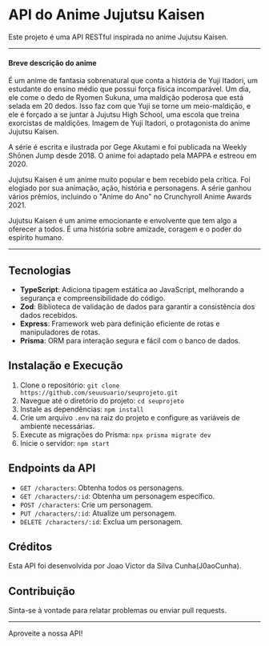 # API do Anime Jujutsu Kaisen

Este projeto é uma API RESTful inspirada no anime Jujutsu Kaisen.

---

#### Breve descrição do anime 

  É um anime de fantasia sobrenatural que conta a história de Yuji Itadori, um estudante do ensino médio que possui força física incomparável. Um dia, ele come o dedo de Ryomen Sukuna, uma maldição poderosa que está selada em 20 dedos. Isso faz com que Yuji se torne um meio-maldição, e ele é forçado a se juntar à Jujutsu High School, uma escola que treina exorcistas de maldições. 
Imagem de Yuji Itadori, o protagonista do anime Jujutsu Kaisen.

  A série é escrita e ilustrada por Gege Akutami e foi publicada na Weekly Shōnen Jump desde 2018. O anime foi adaptado pela MAPPA e estreou em 2020.

  Jujutsu Kaisen é um anime muito popular e bem recebido pela crítica. Foi elogiado por sua animação, ação, história e personagens. A série ganhou vários prêmios, incluindo o "Anime do Ano" no Crunchyroll Anime Awards 2021.

  Jujutsu Kaisen é um anime emocionante e envolvente que tem algo a oferecer a todos. É uma história sobre amizade, coragem e o poder do espírito humano.

---
## Tecnologias

- **TypeScript**: Adiciona tipagem estática ao JavaScript, melhorando a segurança e compreensibilidade do código.
- **Zod**: Biblioteca de validação de dados para garantir a consistência dos dados recebidos.
- **Express**: Framework web para definição eficiente de rotas e manipuladores de rotas.
- **Prisma**: ORM para interação segura e fácil com o banco de dados.

## Instalação e Execução

1. Clone o repositório: `git clone https://github.com/seuusuario/seuprojeto.git`
2. Navegue até o diretório do projeto: `cd seuprojeto`
3. Instale as dependências: `npm install`
4. Crie um arquivo `.env` na raiz do projeto e configure as variáveis de ambiente necessárias.
5. Execute as migrações do Prisma: `npx prisma migrate dev`
6. Inicie o servidor: `npm start`

## Endpoints da API

- `GET /characters`: Obtenha todos os personagens.
- `GET /characters/:id`: Obtenha um personagem específico.
- `POST /characters`: Crie um personagem.
- `PUT /characters/:id`: Atualize um personagem.
- `DELETE /characters/:id`: Exclua um personagem.

## Créditos

Esta API foi desenvolvida por Joao Victor da Silva Cunha(J0aoCunha).

## Contribuição

Sinta-se à vontade para relatar problemas ou enviar pull requests.

---

Aproveite a nossa API!
